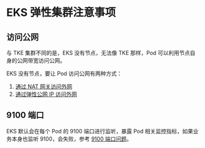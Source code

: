 # EKS 弹性集群注意事项

## 访问公网

与 TKE 集群不同的是，EKS 没有节点，无法像 TKE 那样，Pod 可以利用节点自身的公网带宽访问公网。

EKS 没有节点，要让 Pod 访问公网有两种方式：

1. [通过 NAT 网关访问外网](https://cloud.tencent.com/document/product/457/48710)
2. [通过弹性公网 IP 访问外网](https://cloud.tencent.com/document/product/457/60354)

## 9100 端口

EKS 默认会在每个 Pod 的 9100 端口进行监听，暴露 Pod 相关监控指标，如果业务本身也监听 9100，会失败，参考 [9100 端口问题](https://imroc.cc/kubernetes/tencent/appendix/eks-annotations.html#9100-%E7%AB%AF%E5%8F%A3%E9%97%AE%E9%A2%98)。

